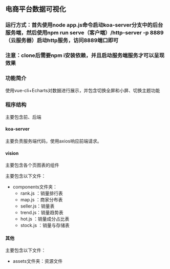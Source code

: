 ## 电商平台数据可视化

### 运行方式：首先使用node app.js命令启动koa-server分支中的后台服务端，然后使用npm run serve（客户端）/http-server -p 8889（云服务器）启动http服务，访问8889端口即可

### 注意：clone后需要npm i安装依赖，并且启动服务端服务才可以呈现效果

### 功能简介

使用vue-cli+Echarts对数据进行展示，并包含切换全屏和小屏、切换主题功能

### 程序结构

主要包含前、后端

#### koa-server

主要负责服务端代码，使用axios响应前端请求。

#### vision

主要包含各个页图表的组件

主要包含以下文件：

* components文件夹：
  * rank.js ：销量排行表
  * map.js ：商家分布表
  * seller.js：销量表
  * trend.js：销量趋势表
  * hot.js ：销量成分占比表
  * stock.js ：销量与存储表

#### 其他

主要包含以下文件：

* assets文件夹：资源文件
